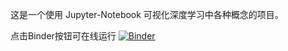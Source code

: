 这是一个使用 Jupyter-Notebook 可视化深度学习中各种概念的项目。

点击Binder按钮可在线运行
[![Binder](https://mybinder.org/badge_logo.svg)](https://mybinder.org/v2/gh/Uniblake/CS-411-Play-with-GD/main)
